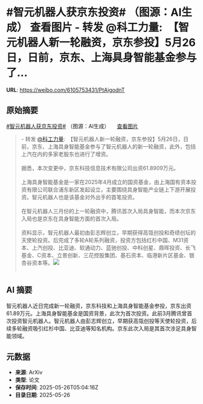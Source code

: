 # #智元机器人获京东投资# （图源：AI生成） 查看图片 - 转发 @科工力量:&ensp;【智元机器人新一轮融资，京东参投】5月26日，日前，京东、上海具身智能基金参与了...

**URL**: https://weibo.com/6105753431/PtAigodnT

## 原始摘要

<a href="https://m.weibo.cn/search?containerid=231522type%3D1%26t%3D10%26q%3D%23%E6%99%BA%E5%85%83%E6%9C%BA%E5%99%A8%E4%BA%BA%E8%8E%B7%E4%BA%AC%E4%B8%9C%E6%8A%95%E8%B5%84%23&amp;extparam=%23%E6%99%BA%E5%85%83%E6%9C%BA%E5%99%A8%E4%BA%BA%E8%8E%B7%E4%BA%AC%E4%B8%9C%E6%8A%95%E8%B5%84%23" data-hide=""><span class="surl-text">#智元机器人获京东投资#</span></a> （图源：AI生成） <a href="https://weibo.cn/sinaurl?u=https%3A%2F%2Fwx2.sinaimg.cn%2Flarge%2F006Fd7o3gy1i1sq0ba84ej31ko0mc4ct.jpg" data-hide=""><span class="url-icon"><img style="width: 1rem;height: 1rem" src="https://h5.sinaimg.cn/upload/2015/01/21/20/timeline_card_small_photo_default.png" referrerpolicy="no-referrer"></span><span class="surl-text">查看图片</span></a><br><blockquote> - 转发 <a href="https://weibo.com/6514077838" target="_blank">@科工力量</a>: 【智元机器人新一轮融资，京东参投】5月26日，日前，京东、上海具身智能基金参与了智元机器人的新一轮融资，此外，包括上汽在内的多家老股东也进行了增资。<br><br>据悉，本次变更中，京东科技信息技术有限公司出资61.8909万元。<br><br>上海具身智能基金是一家在2025年4月成立的国资基金，由上海国有资本投资有限公司联合浦东新区发起设立，主要围绕具身智能产业链上下游开展投资。智元机器人也是该基金对外出手的首笔投资。<br><br>在智元机器人三月份的上一轮融资中，腾讯首次入局具身智能，而本次京东入局也是京东在具身智能方面的首次入局。<br><br>资料显示，智元机器人最初由彭志辉创立，早期获得高瓴创投和奇绩创坛的天使轮投资。后完成了多轮A轮系列融资，投资方包括红杉中国、M31资本、上汽创投、比亚迪、软通动力、蓝驰创投、中科创星、鼎晖投资、长飞基金、C资本、立景创新、三花控股集团、基石资本、临港新片区基金、银杏谷资本等。<img style="" src="https://tvax3.sinaimg.cn/large/0076QpdAgy1i1spuxkphej30z023knl2.jpg" referrerpolicy="no-referrer"><br><br></blockquote>

## AI 摘要

智元机器人近日完成新一轮融资，京东科技和上海具身智能基金参投，京东出资61.89万元。上海具身智能基金是国资背景，此次为首次投资。此前3月腾讯曾首次投资智元机器人。智元机器人由彭志辉创立，早期获高瓴创投等天使轮投资，后续多轮融资吸引红杉中国、比亚迪等知名机构。京东此次入局是其首次涉足具身智能领域。

## 元数据

- **来源**: ArXiv
- **类型**: 论文
- **保存时间**: 2025-05-26T05:04:16Z
- **目录日期**: 2025-05-26
